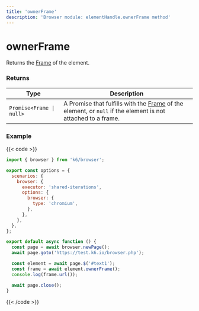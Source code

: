 ```yaml
---
title: 'ownerFrame'
description: 'Browser module: elementHandle.ownerFrame method'
---
```


# ownerFrame

Returns the [Frame](https://grafana.com/docs/k6/<K6_VERSION>/javascript-api/k6-browser/frame) of the element.

### Returns

| Type                     | Description                                                                                                                                                                              |
| ------------------------ | ---------------------------------------------------------------------------------------------------------------------------------------------------------------------------------------- |
| `Promise<Frame \| null>` | A Promise that fulfills with the [Frame](https://grafana.com/docs/k6/<K6_VERSION>/javascript-api/k6-browser/frame/) of the element, or `null` if the element is not attached to a frame. |

### Example

{{< code >}}

```javascript
import { browser } from 'k6/browser';

export const options = {
  scenarios: {
    browser: {
      executor: 'shared-iterations',
      options: {
        browser: {
          type: 'chromium',
        },
      },
    },
  },
};

export default async function () {
  const page = await browser.newPage();
  await page.goto('https://test.k6.io/browser.php');

  const element = await page.$('#text1');
  const frame = await element.ownerFrame();
  console.log(frame.url());

  await page.close();
}
```

{{< /code >}}
